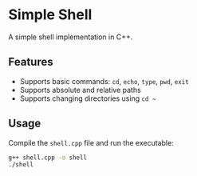 # Simple Shell

A simple shell implementation in C++.

## Features
- Supports basic commands: `cd`, `echo`, `type`, `pwd`, `exit`
- Supports absolute and relative paths
- Supports changing directories using `cd ~`

## Usage
Compile the `shell.cpp` file and run the executable:
```sh
g++ shell.cpp -o shell
./shell
